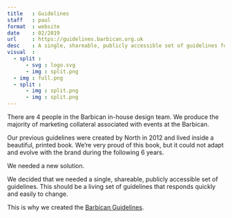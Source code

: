 ```yaml
---
title   : Guidelines
staff   : paul
format  : website
date    : 02/2019
url     : https://guidelines.barbican.org.uk
desc    : A single, shareable, publicly accessible set of guidelines for the Barbican. A living set of guidelines
visual  :
  - split :
      - svg : logo.svg
      - img : split.png
  - img : full.png
  - split :
      - img : split.png
      - img : split.png
---
```


There are 4 people in the Barbican in-house design team. We produce the majority of marketing collateral associated with events at the Barbican.

Our previous guidelines were created by North in 2012 and lived inside a beautiful, printed book. We’re very proud of this book, but it could not adapt and evolve with the brand during the following 6 years.

We needed a new solution.

We decided that we needed a single, shareable, publicly accessible set of guidelines. This should be a living set of guidelines that responds quickly and easily to change.

This is why we created the [Barbican Guidelines](https://guidelines.barbican.org.uk).
